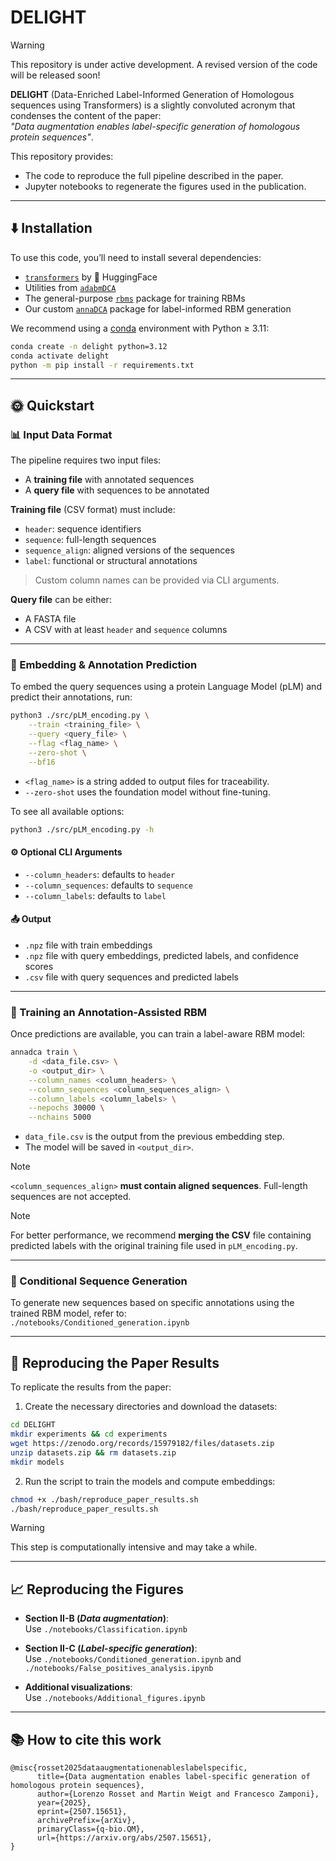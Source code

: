 # DELIGHT

> [!WARNING]
> This repository is under active development. A revised version of the code will be released soon!

**DELIGHT** (Data-Enriched Label-Informed Generation of Homologous sequences using Transformers) is a slightly convoluted acronym that condenses the content of the paper:  
_"Data augmentation enables label-specific generation of homologous protein sequences"_.

This repository provides:
- The code to reproduce the full pipeline described in the paper.
- Jupyter notebooks to regenerate the figures used in the publication.

---

## ⬇️ Installation

To use this code, you’ll need to install several dependencies:

- [`transformers`](https://huggingface.co/docs/transformers/installation) by 🤗 HuggingFace  
- Utilities from [`adabmDCA`](https://github.com/spqb/adabmDCApy.git)  
- The general-purpose [`rbms`](https://github.com/DsysDML/rbms.git) package for training RBMs  
- Our custom [`annaDCA`](https://github.com/rossetl/annaDCA.git) package for label-informed RBM generation  

We recommend using a [conda](https://docs.conda.io/projects/conda/en/latest/user-guide/tasks/manage-environments.html) environment with Python ≥ 3.11:

```bash
conda create -n delight python=3.12
conda activate delight
python -m pip install -r requirements.txt
```

---

## 🌞 Quickstart

### 📊 Input Data Format

The pipeline requires two input files:
- A **training file** with annotated sequences
- A **query file** with sequences to be annotated

**Training file** (CSV format) must include:
- `header`: sequence identifiers  
- `sequence`: full-length sequences  
- `sequence_align`: aligned versions of the sequences  
- `label`: functional or structural annotations  

> Custom column names can be provided via CLI arguments.

**Query file** can be either:
- A FASTA file  
- A CSV with at least `header` and `sequence` columns

---

### 🔎 Embedding & Annotation Prediction

To embed the query sequences using a protein Language Model (pLM) and predict their annotations, run:

```bash
python3 ./src/pLM_encoding.py \
    --train <training_file> \
    --query <query_file> \
    --flag <flag_name> \
    --zero-shot \
    --bf16
```

- `<flag_name>` is a string added to output files for traceability.
- `--zero-shot` uses the foundation model without fine-tuning.

To see all available options:

```bash
python3 ./src/pLM_encoding.py -h
```

#### ⚙️ Optional CLI Arguments
- `--column_headers`: defaults to `header`
- `--column_sequences`: defaults to `sequence`
- `--column_labels`: defaults to `label`

#### 📤 Output
- `.npz` file with train embeddings  
- `.npz` file with query embeddings, predicted labels, and confidence scores  
- `.csv` file with query sequences and predicted labels  

---

### 🧠 Training an Annotation-Assisted RBM

Once predictions are available, you can train a label-aware RBM model:

```bash
annadca train \
    -d <data_file.csv> \
    -o <output_dir> \
    --column_names <column_headers> \
    --column_sequences <column_sequences_align> \
    --column_labels <column_labels> \
    --nepochs 30000 \
    --nchains 5000
```

- `data_file.csv` is the output from the previous embedding step.
- The model will be saved in `<output_dir>`.

> [!NOTE]  
> `<column_sequences_align>` **must contain aligned sequences**. Full-length sequences are not accepted.

> [!NOTE]  
> For better performance, we recommend **merging the CSV** file containing predicted labels with the original training file used in `pLM_encoding.py`.

---

### 🎯 Conditional Sequence Generation

To generate new sequences based on specific annotations using the trained RBM model, refer to:  
`./notebooks/Conditioned_generation.ipynb`

---

## 🔁 Reproducing the Paper Results

To replicate the results from the paper:

1. Create the necessary directories and download the datasets:

```bash
cd DELIGHT
mkdir experiments && cd experiments
wget https://zenodo.org/records/15979182/files/datasets.zip
unzip datasets.zip && rm datasets.zip
mkdir models
```

2. Run the script to train the models and compute embeddings:

```bash
chmod +x ./bash/reproduce_paper_results.sh
./bash/reproduce_paper_results.sh
```

> [!WARNING]  
> This step is computationally intensive and may take a while.

---

## 📈 Reproducing the Figures

- **Section II-B (_Data augmentation_)**:  
  Use `./notebooks/Classification.ipynb`

- **Section II-C (_Label-specific generation_)**:  
  Use `./notebooks/Conditioned_generation.ipynb` and `./notebooks/False_positives_analysis.ipynb`

- **Additional visualizations**:  
  Use `./notebooks/Additional_figures.ipynb`

---

## 📚 How to cite this work
```
@misc{rosset2025dataaugmentationenableslabelspecific,
      title={Data augmentation enables label-specific generation of homologous protein sequences}, 
      author={Lorenzo Rosset and Martin Weigt and Francesco Zamponi},
      year={2025},
      eprint={2507.15651},
      archivePrefix={arXiv},
      primaryClass={q-bio.QM},
      url={https://arxiv.org/abs/2507.15651}, 
}
```